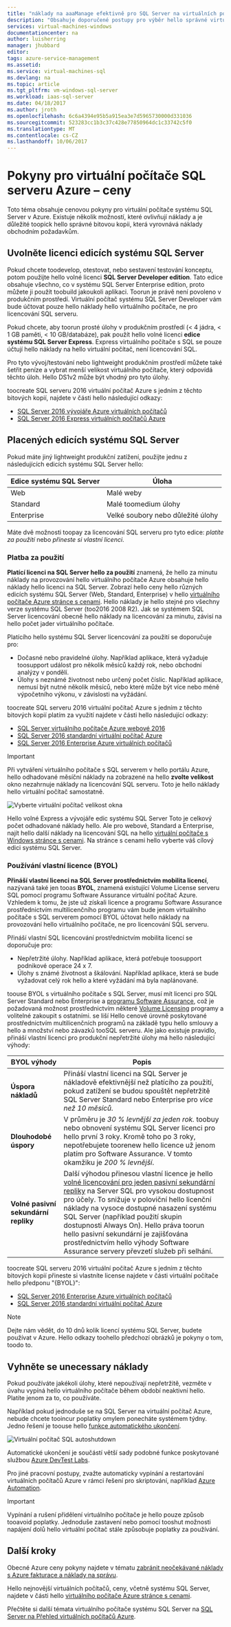 ```yaml
---
title: "náklady na aaaManage efektivně pro SQL Server na virtuálních počítačích Azure | Microsoft Docs"
description: "Obsahuje doporučené postupy pro výběr hello správné virtuálního počítače SQL serverem cenový model."
services: virtual-machines-windows
documentationcenter: na
author: luisherring
manager: jhubbard
editor: 
tags: azure-service-management
ms.assetid: 
ms.service: virtual-machines-sql
ms.devlang: na
ms.topic: article
ms.tgt_pltfrm: vm-windows-sql-server
ms.workload: iaas-sql-server
ms.date: 04/18/2017
ms.author: jroth
ms.openlocfilehash: 6c6a4394e95b5a915ea3e7d5965730000d331036
ms.sourcegitcommit: 523283cc1b3c37c428e77850964dc1c33742c5f0
ms.translationtype: MT
ms.contentlocale: cs-CZ
ms.lasthandoff: 10/06/2017
---
```

# <a name="pricing-guidance-for-sql-server-azure-vms"></a>Pokyny pro virtuální počítače SQL serveru Azure – ceny

Toto téma obsahuje cenovou pokyny pro virtuální počítače systému SQL Server v Azure. Existuje několik možností, které ovlivňují náklady a je důležité toopick hello správné bitovou kopii, která vyrovnává náklady obchodním požadavkům.

## <a name="free-licensed-sql-server-editions"></a>Uvolněte licenci edicích systému SQL Server

Pokud chcete toodevelop, otestovat, nebo sestavení testování konceptu, potom použijte hello volné licenci **SQL Server Developer edition**. Tato edice obsahuje všechno, co v systému SQL Server Enterprise edition, proto můžete ji použít toobuild jakoukoli aplikaci. Toorun je právě není povoleno v produkčním prostředí. Virtuální počítač systému SQL Server Developer vám bude účtovat pouze hello náklady hello virtuálního počítače, ne pro licencování SQL serveru.

Pokud chcete, aby toorun prosté úlohy v produkčním prostředí (< 4 jádra, < 1 GB paměti, < 10 GB/databáze), pak použít hello volné licenci **edice systému SQL Server Express**. Express virtuálního počítače s SQL se pouze účtují hello náklady na hello virtuální počítač, není licencování SQL.

Pro tyto vývoj/testování nebo lightweight produkčním prostředí můžete také šetřit peníze a vybrat menší velikost virtuálního počítače, který odpovídá těchto úloh. Hello DS1v2 může být vhodný pro tyto úlohy.

toocreate SQL serveru 2016 virtuální počítač Azure s jedním z těchto bitových kopií, najdete v části hello následující odkazy:

- [SQL Server 2016 vývojáře Azure virtuálních počítačů](https://ms.portal.azure.com/#create/Microsoft.FreeLicenseSQLServer2016SP1DeveloperWindowsServer2016-ARM)
- [SQL Server 2016 Express virtuálních počítačů Azure](https://ms.portal.azure.com/#create/Microsoft.FreeLicenseSQLServer2016SP1ExpressWindowsServer2016-ARM)

## <a name="paid-sql-server-editions"></a>Placených edicích systému SQL Server

Pokud máte jiný lightweight produkční zatížení, použijte jednu z následujících edicích systému SQL Server hello:

| Edice systému SQL Server | Úloha |
|-----|-----|
| Web | Malé weby |
| Standard | Malé toomedium úlohy |
| Enterprise | Velké soubory nebo důležité úlohy|

Máte dvě možnosti toopay za licencování SQL serveru pro tyto edice: *platíte za použití* nebo *přineste si vlastní licenci*.

### <a name="pay-per-usage"></a>Platba za použití

**Platící licenci na SQL Server hello za použití** znamená, že hello za minutu náklady na provozování hello virtuálního počítače Azure obsahuje hello náklady hello licenci na SQL Server. Zobrazí hello ceny hello různých edicích systému SQL Server (Web, Standard, Enterprise) v hello [virtuálního počítače Azure stránce s cenami](https://azure.microsoft.com/pricing/details/virtual-machines/sql-server-standard). Hello náklady je hello stejné pro všechny verze systému SQL Server (too2016 2008 R2). Jak se systémem SQL Server licencování obecně hello náklady na licencování za minutu, závisí na hello počet jader virtuálního počítače.

Platícího hello systému SQL Server licencování za použití se doporučuje pro:

- Dočasné nebo pravidelné úlohy. Například aplikace, která vyžaduje toosupport událost pro několik měsíců každý rok, nebo obchodní analýzy v pondělí.
- Úlohy s neznámé životnost nebo určený počet číslic. Například aplikace, nemusí být nutné několik měsíců, nebo které může být více nebo méně výpočetního výkonu, v závislosti na vyžádání.

toocreate SQL serveru 2016 virtuální počítač Azure s jedním z těchto bitových kopií platím za využití najdete v části hello následující odkazy:

- [SQL Server virtuálního počítače Azure webové 2016](https://ms.portal.azure.com/#create/Microsoft.SQLServer2016SP1WebWindowsServer2016)
- [SQL Server 2016 standardní virtuální počítač Azure](https://ms.portal.azure.com/#create/Microsoft.SQLServer2016SP1StandardWindowsServer2016)
- [SQL Server 2016 Enterprise Azure virtuálních počítačů](https://ms.portal.azure.com/#create/Microsoft.SQLServer2016SP1EnterpriseWindowsServer2016)

> [!IMPORTANT]
> Při vytváření virtuálního počítače s SQL serverem v hello portálu Azure, hello odhadované měsíční náklady na zobrazené na hello **zvolte velikost** okno nezahrnuje náklady na licencování SQL serveru. Toto je hello náklady hello virtuální počítač samostatně.
>
> ![Vyberte virtuální počítač velikost okna](./media/virtual-machines-windows-sql-server-pricing-guidance/sql-vm-choose-size-pricing-estimate.png)
>
>Hello volné Express a vývojáře edic systému SQL Server Toto je celkový počet odhadované náklady hello. Ale pro webové, Standard a Enterprise, najít hello další náklady na licencování SQL na hello [virtuální počítače s Windows stránce s cenami](https://azure.microsoft.com/pricing/details/virtual-machines/windows/). Na stránce s cenami hello vyberte váš cílový edici systému SQL Server.

### <a name="bring-your-own-license-byol"></a>Používání vlastní licence (BYOL)

**Přináší vlastní licenci na SQL Server prostřednictvím mobilita licencí**, nazývaná také jen tooas **BYOL**, znamená existující Volume License serveru SQL pomocí programu Software Assurance virtuální počítač Azure. Vzhledem k tomu, že jste už získali licence a programu Software Assurance prostřednictvím multilicenčního programu vám bude jenom virtuálního počítače s SQL serverem pomocí BYOL účtovat hello náklady na provozování hello virtuálního počítače, ne pro licencování SQL serveru.

Přináší vlastní SQL licencování prostřednictvím mobilita licencí se doporučuje pro:

- Nepřetržité úlohy. Například aplikace, která potřebuje toosupport podnikové operace 24 x 7.
- Úlohy s známé životnost a škálování. Například aplikace, která se bude vyžadovat celý rok hello a které vyžádání má byla naplánované.

toouse BYOL s virtuálního počítače s SQL Server, musí mít licenci pro SQL Server Standard nebo Enterprise a [programu Software Assurance](https://www.microsoft.com/en-us/licensing/licensing-programs/software-assurance-default.aspx#tab=1), což je požadovaná možnost prostřednictvím některé [Volume Licensing](https://www.microsoft.com/en-us/download/details.aspx?id=10585) programy a volitelné zakoupit s ostatními.  se liší Hello cenové úrovně poskytované prostřednictvím multilicenčních programů na základě typu hello smlouvy a hello a množství nebo závazků tooSQL serveru. Ale jako existuje pravidlo, přináší vlastní licenci pro produkční nepřetržité úlohy má hello následující výhody:

| BYOL výhody | Popis |
|-----|-----|
| **Úspora nákladů** | Přináší vlastní licenci na SQL Server je nákladově efektivnější než platícího za použití, pokud zatížení se budou spouštět nepřetržitě SQL Server Standard nebo Enterprise pro *více než 10 měsíců*. |
| **Dlouhodobé úspory** | V průměru je *30 % levnější za jeden rok.* toobuy nebo obnovení systému SQL Server licenci pro hello první 3 roky. Kromě toho po 3 roky, nepotřebujete toorenew hello licence už jenom platím pro Software Assurance. V tomto okamžiku je *200 % levnější*. |
| **Volné pasivní sekundární repliky** | Další výhodou přinesou vlastní licence je hello [volné licencování pro jeden pasivní sekundární repliky](https://azure.microsoft.com/pricing/licensing-faq/) na Server SQL pro vysokou dostupnost pro účely. To snižuje v poloviční hello licenční náklady na vysoce dostupné nasazení systému SQL Server (například použití skupin dostupnosti Always On). Hello práva toorun hello pasivní sekundární je zajišťována prostřednictvím hello výhody Software Assurance servery převzetí služeb při selhání. |

toocreate SQL serveru 2016 virtuální počítač Azure s jedním z těchto bitových kopií přineste si vlastníte license najdete v části virtuální počítače hello předponu "{BYOL}":

- [SQL Server 2016 Enterprise Azure virtuálních počítačů](https://ms.portal.azure.com/#create/Microsoft.BYOLSQLServer2016SP1EnterpriseWindowsServer2016)
- [SQL Server 2016 standardní virtuální počítač Azure](https://ms.portal.azure.com/#create/Microsoft.BYOLSQLServer2016SP1StandardWindowsServer2016)

> [!NOTE]
> Dejte nám vědět, do 10 dnů kolik licencí systému SQL Server, budete používat v Azure. Hello odkazy toohello předchozí obrázků je pokyny o tom, toodo to.

## <a name="avoid-unecessary-costs"></a>Vyhněte se unecessary náklady

Pokud používáte jakékoli úlohy, které nepoužívají nepřetržitě, vezměte v úvahu vypíná hello virtuálního počítače během období neaktivní hello. Platíte jenom za to, co používáte.

Například pokud jednoduše se na SQL Server na virtuální počítač Azure, nebude chcete tooincur poplatky omylem ponecháte systémem týdny. Jedno řešení je toouse hello [funkce automatického ukončení](https://azure.microsoft.com/blog/announcing-auto-shutdown-for-vms-using-azure-resource-manager/).

![Virtuální počítač SQL autoshutdown](./media/virtual-machines-windows-sql-server-pricing-guidance/sql-vm-auto-shutdown.png)

Automatické ukončení je součástí větší sady podobné funkce poskytované službou [Azure DevTest Labs](https://azure.microsoft.com/services/devtest-lab).

Pro jiné pracovní postupy, zvažte automaticky vypínání a restartování virtuálních počítačů Azure v rámci řešení pro skriptování, například [Azure Automation](https://azure.microsoft.com/services/automation/).

> [!IMPORTANT]
> Vypínání a rušení přidělení virtuálního počítače je hello pouze způsob tooavoid poplatky. Jednoduše zastavení nebo pomocí tooshut možnosti napájení dolů hello virtuální počítač stále způsobuje poplatky za používání.

## <a name="next-steps"></a>Další kroky

Obecné Azure ceny pokyny najdete v tématu [zabránit neočekávané náklady s Azure fakturace a náklady na správu](../../../billing/billing-getting-started.md).

Hello nejnovější virtuálních počítačů, ceny, včetně systému SQL Server, najdete v části hello [virtuálního počítače Azure stránce s cenami](https://azure.microsoft.com/pricing/details/virtual-machines/sql-server-standard).

Přečtěte si další témata virtuálního počítače systému SQL Server na [SQL Server na Přehled virtuálních počítačů Azure](virtual-machines-windows-sql-server-iaas-overview.md).
